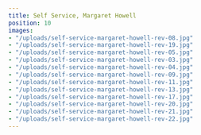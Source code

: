 ```yaml
---
title: Self Service, Margaret Howell
position: 10
images:
- "/uploads/self-service-margaret-howell-rev-08.jpg"
- "/uploads/self-service-margaret-howell-rev-19.jpg"
- "/uploads/self-service-margaret-howell-rev-05.jpg"
- "/uploads/self-service-margaret-howell-rev-03.jpg"
- "/uploads/self-service-margaret-howell-rev-04.jpg"
- "/uploads/self-service-margaret-howell-rev-09.jpg"
- "/uploads/self-service-margaret-howell-rev-11.jpg"
- "/uploads/self-service-margaret-howell-rev-13.jpg"
- "/uploads/self-service-margaret-howell-rev-17.jpg"
- "/uploads/self-service-margaret-howell-rev-20.jpg"
- "/uploads/self-service-margaret-howell-rev-21.jpg"
- "/uploads/self-service-margaret-howell-rev-22.jpg"
---
```


